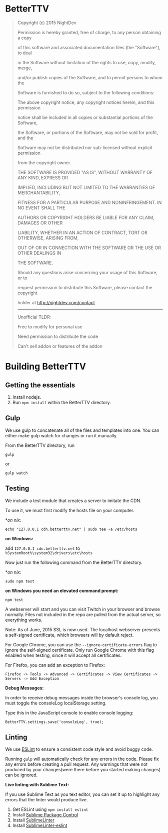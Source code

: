 BetterTTV
=========

>
>  Copyright (c) 2015 NightDev
>
>
>  Permission is hereby granted, free of charge, to any person obtaining a copy
>
>  of this software and associated documentation files (the "Software"), to deal
>
>  in the Software without limitation of the rights to use, copy, modify, merge,
>
>  and/or publish copies of the Software, and to permit persons to whom the
>
>  Software is furnished to do so, subject to the following conditions:
>
>
>  The above copyright notice, any copyright notices herein, and this permission
>
>  notice shall be included in all copies or substantial portions of the Software,
>
>  the Software, or portions of the Software, may not be sold for profit, and the
>
>  Software may not be distributed nor sub-licensed without explicit permission
>
>  from the copyright owner.
>
>
>  THE SOFTWARE IS PROVIDED "AS IS", WITHOUT WARRANTY OF ANY KIND, EXPRESS OR
>
>  IMPLIED, INCLUDING BUT NOT LIMITED TO THE WARRANTIES OF MERCHANTABILITY,
>
>  FITNESS FOR A PARTICULAR PURPOSE AND NONINFRINGEMENT. IN NO EVENT SHALL THE
>
>  AUTHORS OR COPYRIGHT HOLDERS BE LIABLE FOR ANY CLAIM, DAMAGES OR OTHER
>
>  LIABILITY, WHETHER IN AN ACTION OF CONTRACT, TORT OR OTHERWISE, ARISING FROM,
>
>  OUT OF OR IN CONNECTION WITH THE SOFTWARE OR THE USE OR OTHER DEALINGS IN
>
>  THE SOFTWARE.
>
>
>  Should any questions arise concerning your usage of this Software, or to
>
>  request permission to distribute this Software, please contact the copyright
>
>  holder at http://nightdev.com/contact
>
>
>  ---------------------------------
> 
>
>   Unofficial TLDR:
>
>   Free to modify for personal use
>
>   Need permission to distribute the code
>
>   Can't sell addon or features of the addon
>

Building BetterTTV
===

Getting the essentials
---
1. Install nodejs.
2. Run ```npm install``` within the BetterTTV directory.

Gulp
---
We use gulp to concatenate all of the files and templates into one. You can either make gulp watch for changes or run it manually.

From the BetterTTV directory, run
```
gulp
```
or
```
gulp watch
```

Testing
----

We include a test module that creates a server to imitate the CDN.

To use it, we must first modify the hosts file on your computer.

**on *nix:**
```
echo "127.0.0.1 cdn.betterttv.net" | sudo tee -a /etc/hosts
```

**on Windows:**

add ```127.0.0.1 cdn.betterttv.net``` to ```%SystemRoot%\system32\drivers\etc\hosts```

Now just run the following command from the BetterTTV directory.

**on *nix:**
```
sudo npm test
```

**on Windows you need an elevated command prompt:**
```
npm test
```

A webserver will start and you can visit Twitch in your browser and browse normally. Files not included in the repo are pulled from the actual server, so everything works.

Note: As of June, 2015 SSL is now used. The localhost webserver presents a self-signed certificate, which browsers will by default reject.

For Google Chrome, you can use the ```--ignore-certificate-errors``` flag to ignore the self-signed certificate. Only run Google Chrome with this flag enabled when testing, since it will accept all certificates.

For Firefox, you can add an exception to Firefox:

    Firefox -> Tools -> Advanced -> Certificates -> View Certificates -> Servers -> Add Exception

**Debug Messages:**

In order to receive debug messages inside the browser's console log, you must toggle the consoleLog localStorage setting.

Type this in the JavaScript console to enable console logging:
```
BetterTTV.settings.save('consoleLog', true);
```

Linting
---
We use [ESLint](http://eslint.org/) to ensure a consistent code style and avoid buggy code.

Running ```gulp``` will automatically check for any errors in the code. Please fix any errors before creating a pull request. Any warnings that were not produced by your changes(were there before you started making changes) can be ignored.

**Live linting with Sublime Text:**

If you use Sublime Text as you text editor, you can set it up to highlight any errors that the linter would produce live.

1. Get ESLint using ```npm install eslint```
2. Install [Sublime Package Control](https://packagecontrol.io/installation)
3. Install [SublimeLinter](http://www.sublimelinter.com/en/latest/installation.html#installing-via-pc)
4. Install [SublimeLinter-eslint](https://github.com/roadhump/SublimeLinter-eslint#linter-installation)

